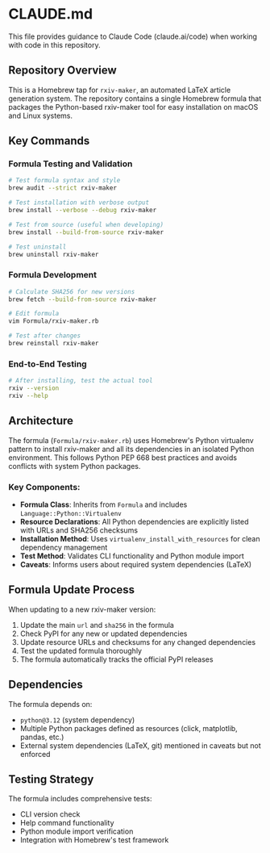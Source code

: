 # CLAUDE.md

This file provides guidance to Claude Code (claude.ai/code) when working with code in this repository.

## Repository Overview

This is a Homebrew tap for `rxiv-maker`, an automated LaTeX article generation system. The repository contains a single Homebrew formula that packages the Python-based rxiv-maker tool for easy installation on macOS and Linux systems.

## Key Commands

### Formula Testing and Validation
```bash
# Test formula syntax and style
brew audit --strict rxiv-maker

# Test installation with verbose output
brew install --verbose --debug rxiv-maker

# Test from source (useful when developing)
brew install --build-from-source rxiv-maker

# Test uninstall
brew uninstall rxiv-maker
```

### Formula Development
```bash
# Calculate SHA256 for new versions
brew fetch --build-from-source rxiv-maker

# Edit formula
vim Formula/rxiv-maker.rb

# Test after changes
brew reinstall rxiv-maker
```

### End-to-End Testing
```bash
# After installing, test the actual tool
rxiv --version
rxiv --help
```

## Architecture

The formula (`Formula/rxiv-maker.rb`) uses Homebrew's Python virtualenv pattern to install rxiv-maker and all its dependencies in an isolated Python environment. This follows Python PEP 668 best practices and avoids conflicts with system Python packages.

### Key Components:
- **Formula Class**: Inherits from `Formula` and includes `Language::Python::Virtualenv`
- **Resource Declarations**: All Python dependencies are explicitly listed with URLs and SHA256 checksums
- **Installation Method**: Uses `virtualenv_install_with_resources` for clean dependency management
- **Test Method**: Validates CLI functionality and Python module import
- **Caveats**: Informs users about required system dependencies (LaTeX)

## Formula Update Process

When updating to a new rxiv-maker version:
1. Update the main `url` and `sha256` in the formula
2. Check PyPI for any new or updated dependencies
3. Update resource URLs and checksums for any changed dependencies
4. Test the updated formula thoroughly
5. The formula automatically tracks the official PyPI releases

## Dependencies

The formula depends on:
- `python@3.12` (system dependency)
- Multiple Python packages defined as resources (click, matplotlib, pandas, etc.)
- External system dependencies (LaTeX, git) mentioned in caveats but not enforced

## Testing Strategy

The formula includes comprehensive tests:
- CLI version check
- Help command functionality  
- Python module import verification
- Integration with Homebrew's test framework